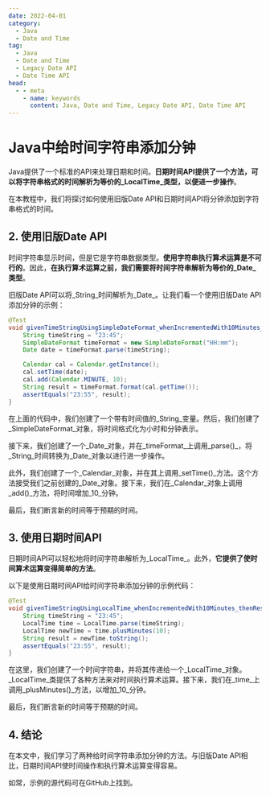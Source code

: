 ```yaml
---
date: 2022-04-01
category:
  - Java
  - Date and Time
tag:
  - Java
  - Date and Time
  - Legacy Date API
  - Date Time API
head:
  - - meta
    - name: keywords
      content: Java, Date and Time, Legacy Date API, Date Time API
---
```

# Java中给时间字符串添加分钟

Java提供了一个标准的API来处理日期和时间。**日期时间API提供了一个方法，可以将字符串格式的时间解析为等价的_LocalTime_类型，以便进一步操作**。

在本教程中，我们将探讨如何使用旧版Date API和日期时间API将分钟添加到字符串格式的时间。

## 2. 使用旧版Date API

时间字符串显示时间，但是它是字符串数据类型。**使用字符串执行算术运算是不可行的**。因此，**在执行算术运算之前，我们需要将时间字符串解析为等价的_Date_类型**。

旧版Date API可以将_String_时间解析为_Date_。让我们看一个使用旧版Date API添加分钟的示例：

```java
@Test
void givenTimeStringUsingSimpleDateFormat_whenIncrementedWith10Minutes_thenResultShouldBeCorrect() throws ParseException {
    String timeString = "23:45";
    SimpleDateFormat timeFormat = new SimpleDateFormat("HH:mm");
    Date date = timeFormat.parse(timeString);

    Calendar cal = Calendar.getInstance();
    cal.setTime(date);
    cal.add(Calendar.MINUTE, 10);
    String result = timeFormat.format(cal.getTime());
    assertEquals("23:55", result);
}
```

在上面的代码中，我们创建了一个带有时间值的_String_变量。然后，我们创建了_SimpleDateFormat_对象，将时间格式化为小时和分钟表示。

接下来，我们创建了一个_Date_对象，并在_timeFormat_上调用_parse()_，将_String_时间转换为_Date_对象以进行进一步操作。

此外，我们创建了一个_Calendar_对象，并在其上调用_setTime()_方法。这个方法接受我们之前创建的_Date_对象。接下来，我们在_Calendar_对象上调用_add()_方法，将时间增加_10_分钟。

最后，我们断言新的时间等于预期的时间。

## 3. 使用日期时间API

日期时间API可以轻松地将时间字符串解析为_LocalTime_。此外，**它提供了使时间算术运算变得简单的方法**。

以下是使用日期时间API给时间字符串添加分钟的示例代码：

```java
@Test
void givenTimeStringUsingLocalTime_whenIncrementedWith10Minutes_thenResultShouldBeCorrect() {
    String timeString = "23:45";
    LocalTime time = LocalTime.parse(timeString);
    LocalTime newTime = time.plusMinutes(10);
    String result = newTime.toString();
    assertEquals("23:55", result);
}
```

在这里，我们创建了一个时间字符串，并将其传递给一个_LocalTime_对象。_LocalTime_类提供了各种方法来对时间执行算术运算。接下来，我们在_time_上调用_plusMinutes()_方法，以增加_10_分钟。

最后，我们断言新的时间等于预期的时间。

## 4. 结论

在本文中，我们学习了两种给时间字符串添加分钟的方法。与旧版Date API相比，日期时间API使时间操作和执行算术运算变得容易。

如常，示例的源代码可在GitHub上找到。